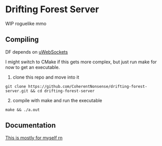 # Drifting Forest Server
WIP roguelike mmo

## Compiling
DF depends on [uWebSockets](https://github.com/uNetworking/uWebSockets)

I might switch to CMake if this gets more complex, but just run make for now to get an executable.

1. clone this repo and move into it
```
git clone https://github.com/CoherentNonsense/drifting-forest-server.git && cd drifting-forest-server
```
2. compile with make and run the executable
```
make && ./a.out
```

## Documentation

[This is mostly for myself rn](docs/README.md)